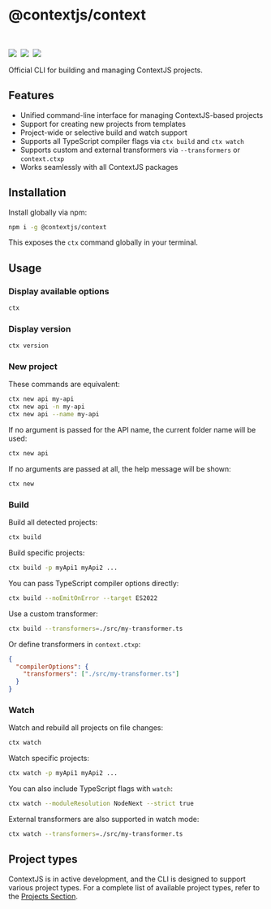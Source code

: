 # @contextjs/context  
<br>

<a href="https://github.com/contextjs/context/actions/workflows/tests.yaml"><img src="https://github.com/contextjs/context/actions/workflows/tests.yaml/badge.svg?branch=main" /></a>&nbsp;
<a href="https://www.npmjs.com/package/@contextjs/context"><img src="https://badgen.net/npm/v/@contextjs/context?cache=300" /></a>&nbsp;
<a href="https://github.com/contextjs/context/blob/main/LICENSE"><img src="https://badgen.net/static/license/MIT" /></a>


Official CLI for building and managing ContextJS projects.

## Features

- Unified command-line interface for managing ContextJS-based projects  
- Support for creating new projects from templates  
- Project-wide or selective build and watch support  
- Supports all TypeScript compiler flags via `ctx build` and `ctx watch`  
- Supports custom and external transformers via `--transformers` or `context.ctxp`  
- Works seamlessly with all ContextJS packages  

## Installation

Install globally via npm:

```bash
npm i -g @contextjs/context
```

This exposes the `ctx` command globally in your terminal.

## Usage

### Display available options

```bash
ctx
```

### Display version

```bash
ctx version
```

### New project

These commands are equivalent:
```bash
ctx new api my-api
ctx new api -n my-api
ctx new api --name my-api
```

If no argument is passed for the API name, the current folder name will be used:

```bash
ctx new api
```

If no arguments are passed at all, the help message will be shown:

```bash
ctx new
```

### Build

Build all detected projects:

```bash
ctx build
```

Build specific projects:

```bash
ctx build -p myApi1 myApi2 ...
```

You can pass TypeScript compiler options directly:

```bash
ctx build --noEmitOnError --target ES2022
```

Use a custom transformer:

```bash
ctx build --transformers=./src/my-transformer.ts
```

Or define transformers in `context.ctxp`:

```json
{
  "compilerOptions": {
    "transformers": ["./src/my-transformer.ts"]
  }
}
```

### Watch

Watch and rebuild all projects on file changes:

```bash
ctx watch
```

Watch specific projects:

```bash
ctx watch -p myApi1 myApi2 ...
```

You can also include TypeScript flags with `watch`:

```bash
ctx watch --moduleResolution NodeNext --strict true
```

External transformers are also supported in watch mode:

```bash
ctx watch --transformers=./src/my-transformer.ts
```

## Project types

ContextJS is in active development, and the CLI is designed to support various project types. For a complete list of available project types, refer to the [Projects Section](/guide/projects/).